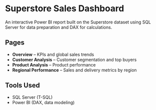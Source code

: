 # Superstore Sales Dashboard

An interactive Power BI report built on the Superstore dataset using SQL Server for data preparation and DAX for calculations.

## Pages
- **Overview** – KPIs and global sales trends
- **Customer Analysis** – Customer segmentation and top buyers
- **Product Analysis** – Product performance
- **Regional Performance** – Sales and delivery metrics by region

## Tools Used
- SQL Server (T-SQL)
- Power BI (DAX, data modeling)

